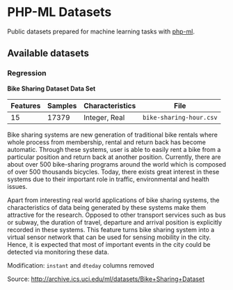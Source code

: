 # PHP-ML Datasets

Public datasets prepared for machine learning tasks with [php-ml](https://github.com/php-ai/php-ml). 

## Available datasets

### Regression

**Bike Sharing Dataset Data Set**

Features | Samples | Characteristics | File
---------|---------|-----------------|-----
15       | 17379   | Integer, Real   | `bike-sharing-hour.csv`

Bike sharing systems are new generation of traditional bike rentals where whole process from membership, rental and return back has become automatic. Through these systems, user is able to easily rent a bike from a particular position and return back at another position. Currently, there are about over 500 bike-sharing programs around the world which is composed of over 500 thousands bicycles. Today, there exists great interest in these systems due to their important role in traffic, environmental and health issues. 

Apart from interesting real world applications of bike sharing systems, the characteristics of data being generated by these systems make them attractive for the research. Opposed to other transport services such as bus or subway, the duration of travel, departure and arrival position is explicitly recorded in these systems. This feature turns bike sharing system into a virtual sensor network that can be used for sensing mobility in the city. Hence, it is expected that most of important events in the city could be detected via monitoring these data.

Modification: `instant` and `dteday` columns removed 

Source: http://archive.ics.uci.edu/ml/datasets/Bike+Sharing+Dataset